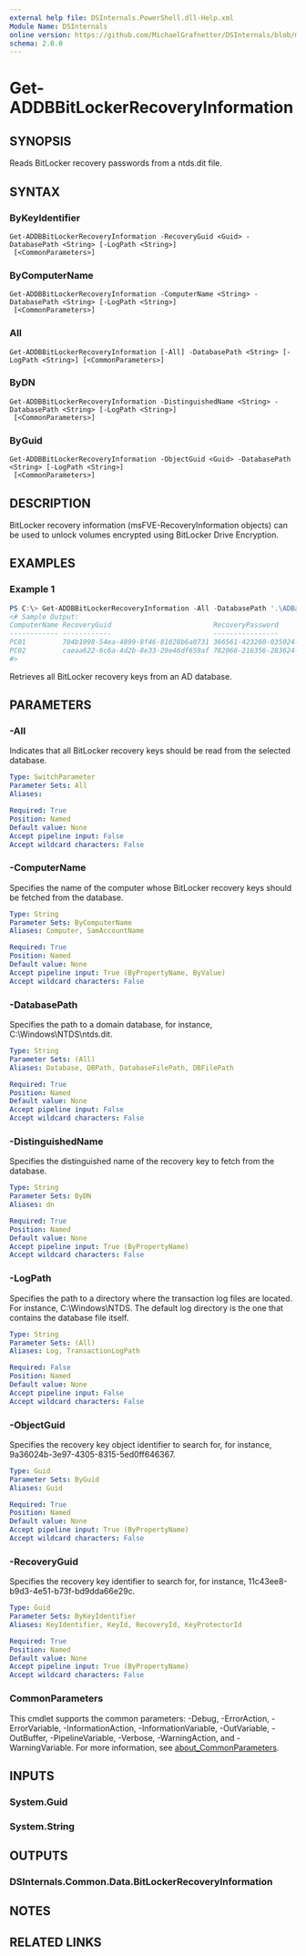 ```yaml
---
external help file: DSInternals.PowerShell.dll-Help.xml
Module Name: DSInternals
online version: https://github.com/MichaelGrafnetter/DSInternals/blob/master/Documentation/PowerShell/Get-ADDBBitLockerRecoveryInformation.md
schema: 2.0.0
---
```


# Get-ADDBBitLockerRecoveryInformation

## SYNOPSIS
Reads BitLocker recovery passwords from a ntds.dit file.

## SYNTAX

### ByKeyIdentifier
```
Get-ADDBBitLockerRecoveryInformation -RecoveryGuid <Guid> -DatabasePath <String> [-LogPath <String>]
 [<CommonParameters>]
```

### ByComputerName
```
Get-ADDBBitLockerRecoveryInformation -ComputerName <String> -DatabasePath <String> [-LogPath <String>]
 [<CommonParameters>]
```

### All
```
Get-ADDBBitLockerRecoveryInformation [-All] -DatabasePath <String> [-LogPath <String>] [<CommonParameters>]
```

### ByDN
```
Get-ADDBBitLockerRecoveryInformation -DistinguishedName <String> -DatabasePath <String> [-LogPath <String>]
 [<CommonParameters>]
```

### ByGuid
```
Get-ADDBBitLockerRecoveryInformation -ObjectGuid <Guid> -DatabasePath <String> [-LogPath <String>]
 [<CommonParameters>]
```

## DESCRIPTION

BitLocker recovery information (msFVE-RecoveryInformation objects) can be used to unlock volumes encrypted using BitLocker Drive Encryption. 

## EXAMPLES

### Example 1
```powershell
PS C:\> Get-ADDBBitLockerRecoveryInformation -All -DatabasePath '.\ADBackup\Active Directory\ntds.dit'
<# Sample Output:
ComputerName RecoveryGuid                         RecoveryPassword
------------ ------------                         ----------------
PC01         704b1998-54ea-4899-8f46-81628b6a0731 366561-423260-035024-137224-631070-580492-357566-596908
PC02         caeaa622-6c6a-4d2b-8e33-29e46df659af 782066-216356-283624-291397-405614-078166-321530-943804
#>
```

Retrieves all BitLocker recovery keys from an AD database.

## PARAMETERS

### -All
Indicates that all BitLocker recovery keys should be read from the selected database.

```yaml
Type: SwitchParameter
Parameter Sets: All
Aliases:

Required: True
Position: Named
Default value: None
Accept pipeline input: False
Accept wildcard characters: False
```

### -ComputerName
Specifies the name of the computer whose BitLocker recovery keys should be fetched from the database.

```yaml
Type: String
Parameter Sets: ByComputerName
Aliases: Computer, SamAccountName

Required: True
Position: Named
Default value: None
Accept pipeline input: True (ByPropertyName, ByValue)
Accept wildcard characters: False
```

### -DatabasePath
Specifies the path to a domain database, for instance, C:\Windows\NTDS\ntds.dit.

```yaml
Type: String
Parameter Sets: (All)
Aliases: Database, DBPath, DatabaseFilePath, DBFilePath

Required: True
Position: Named
Default value: None
Accept pipeline input: False
Accept wildcard characters: False
```

### -DistinguishedName
Specifies the distinguished name of the recovery key to fetch from the database.

```yaml
Type: String
Parameter Sets: ByDN
Aliases: dn

Required: True
Position: Named
Default value: None
Accept pipeline input: True (ByPropertyName)
Accept wildcard characters: False
```

### -LogPath
Specifies the path to a directory where the transaction log files are located. For instance, C:\Windows\NTDS. The default log directory is the one that contains the database file itself.

```yaml
Type: String
Parameter Sets: (All)
Aliases: Log, TransactionLogPath

Required: False
Position: Named
Default value: None
Accept pipeline input: False
Accept wildcard characters: False
```

### -ObjectGuid
Specifies the recovery key object identifier to search for, for instance, 9a36024b-3e97-4305-8315-5ed0ff646367.

```yaml
Type: Guid
Parameter Sets: ByGuid
Aliases: Guid

Required: True
Position: Named
Default value: None
Accept pipeline input: True (ByPropertyName)
Accept wildcard characters: False
```

### -RecoveryGuid
Specifies the recovery key identifier to search for, for instance, 11c43ee8-b9d3-4e51-b73f-bd9dda66e29c.

```yaml
Type: Guid
Parameter Sets: ByKeyIdentifier
Aliases: KeyIdentifier, KeyId, RecoveryId, KeyProtectorId

Required: True
Position: Named
Default value: None
Accept pipeline input: True (ByPropertyName)
Accept wildcard characters: False
```

### CommonParameters
This cmdlet supports the common parameters: -Debug, -ErrorAction, -ErrorVariable, -InformationAction, -InformationVariable, -OutVariable, -OutBuffer, -PipelineVariable, -Verbose, -WarningAction, and -WarningVariable. For more information, see [about_CommonParameters](http://go.microsoft.com/fwlink/?LinkID=113216).

## INPUTS

### System.Guid

### System.String

## OUTPUTS

### DSInternals.Common.Data.BitLockerRecoveryInformation

## NOTES

## RELATED LINKS

